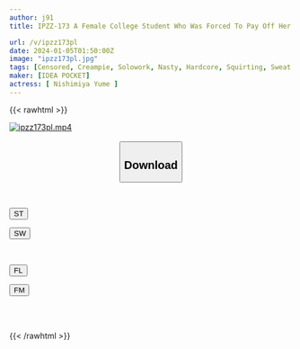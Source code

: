 ```yaml
---
author: j91
title: IPZZ-173 A Female College Student Who Was Forced To Pay Off Her Body In Place Of Her Evaporated Father. Yume Nishimiya, A Slender And Beautiful Naked Body Who Was Imprisoned In A Dilapidated Mansion And Was Kept Inseminated And Pistoned For 3 Days By Unfaithful Men And Soaked In Orgasms.

url: /v/ipzz173pl
date: 2024-01-05T01:50:00Z
image: "ipzz173pl.jpg"
tags: [Censored, Creampie, Solowork, Nasty, Hardcore, Squirting, Sweat	]
maker: [IDEA POCKET]
actress: [ Nishimiya Yume ]
---
```



{{< rawhtml >}}

<div class="video" data-videoid="3ORzPMX16mhdeOw">
    <a href="javascript:;">
        <img src="/v/ipzz173pl/ipzz173pl.jpg" width="WIDTH" height="HEIGHT" alt="ipzz173pl.mp4" loading="lazy">
    </a>
</div>

<script type="text/javascript" src="https://j91.asia/asset/on-demand-st.js"></script>

<br>
  <link rel="stylesheet" href="https://j91.asia/asset/bs5.css">
  
  <center>
  <button class="btn btn-primary" type="button" data-bs-toggle="collapse" data-bs-target=".multi-collapse" aria-expanded="false" aria-controls="multiCollapseExample1 multiCollapseExample2"><h2>Download</h2></button></center>
</p>
<div class="row">
  <div class="col">
    <div class="collapse multi-collapse" id="multiCollapseExample1">
      <div class="card card-body">
	      	      <br>
<div class="buttons">  
<p><a href="https://streamtape.to/v/3ORzPMX16mhdeOw" target="_blank"><button class="btn-hover color-3"><i class="fa fa-download"></i> ST</button></a></p>
<p><a href="https://flaswish.com/rauhlkxbg30w" target="_blank"><button class="btn-hover color-2"><i class="fa fa-download"></i> SW</button></a></p></div>
    </div>
  </div>
</div>
  <div class="col">
    <div class="collapse multi-collapse" id="multiCollapseExample2">
      <div class="card card-body">
	      <br>
<div class="buttons">
<p><a href="javascript:;" target="_blank"><button class="btn-hover color-9"><i class="fa fa-download"></i> FL</button></a></p>
<p><a href="javascript:;" target="_blank"><button class="btn-hover color-8"><i class="fa fa-download"></i> FM</button></a></p></div>
<br><br>
      </div>
    </div>
  </div>
</div>

{{< /rawhtml >}}